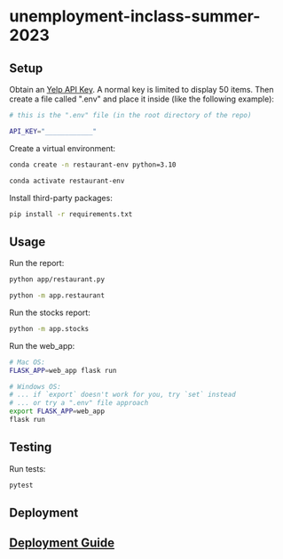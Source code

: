 # unemployment-inclass-summer-2023


## Setup

Obtain an [Yelp API Key](https://www.yelp.com/developers/v3/manage_app). A normal key is limited to display 50 items. Then create a file called ".env" and place it inside (like the following example):
```sh
# this is the ".env" file (in the root directory of the repo)

API_KEY="____________"
```



Create a virtual environment:
```sh
conda create -n restaurant-env python=3.10
```

```sh
conda activate restaurant-env
```

Install third-party packages:

```sh
pip install -r requirements.txt
```

## Usage

Run the report:

```sh
python app/restaurant.py

python -m app.restaurant
```


Run the stocks report:

```sh
python -m app.stocks
```


Run the web_app:
```sh
# Mac OS:
FLASK_APP=web_app flask run

# Windows OS:
# ... if `export` doesn't work for you, try `set` instead
# ... or try a ".env" file approach
export FLASK_APP=web_app
flask run
```


## Testing

Run tests:

```sh
pytest
```


## Deployment

## [Deployment Guide](/DEPLOYING.md)

